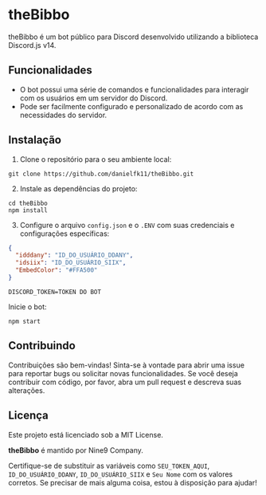 # theBibbo

theBibbo é um bot público para Discord desenvolvido utilizando a biblioteca Discord.js v14.

## Funcionalidades

- O bot possui uma série de comandos e funcionalidades para interagir com os usuários em um servidor do Discord.
- Pode ser facilmente configurado e personalizado de acordo com as necessidades do servidor.

## Instalação

1. Clone o repositório para o seu ambiente local:

```
git clone https://github.com/danielfk11/theBibbo.git
```


2. Instale as dependências do projeto:

```
cd theBibbo
npm install
```


3. Configure o arquivo `config.json` e o `.ENV` com suas credenciais e configurações específicas:

```json
{
  "idddany": "ID_DO_USUÁRIO_DDANY",
  "idsiix": "ID_DO_USUÁRIO_SIIX",
  "EmbedColor": "#FFA500"
}
```

```env
DISCORD_TOKEN=TOKEN DO BOT
```

Inicie o bot:
```
npm start
```

## Contribuindo

Contribuições são bem-vindas! Sinta-se à vontade para abrir uma issue para reportar bugs ou solicitar novas funcionalidades. Se você deseja contribuir com código, por favor, abra um pull request e descreva suas alterações.

## Licença

Este projeto está licenciado sob a MIT License.

**theBibbo** é mantido por Nine9 Company.

Certifique-se de substituir as variáveis como `SEU_TOKEN_AQUI`, `ID_DO_USUÁRIO_DDANY`, `ID_DO_USUÁRIO_SIIX` e `Seu Nome` com os valores corretos. Se precisar de mais alguma coisa, estou à disposição para ajudar!

